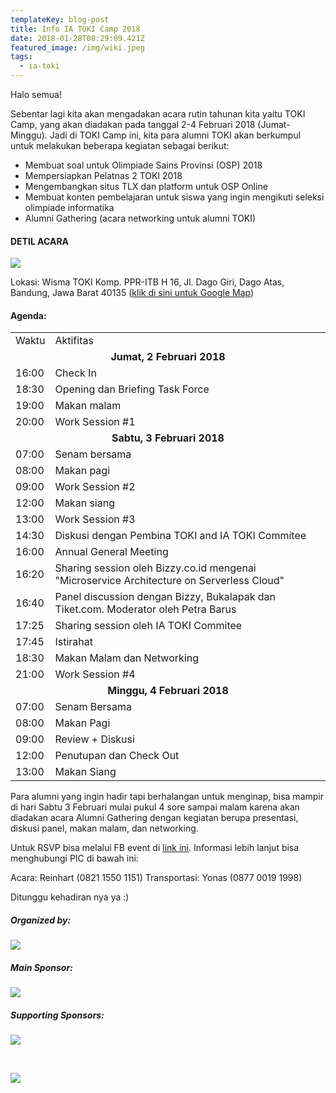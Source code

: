 ```yaml
---
templateKey: blog-post
title: Info IA TOKI Camp 2018
date: 2018-01-28T08:29:09.421Z
featured_image: /img/wiki.jpeg
tags:
  - ia-toki
---
```


Halo semua!

Sebentar lagi kita akan mengadakan acara rutin tahunan kita yaitu TOKI Camp, yang akan diadakan pada tanggal 2-4 Februari 2018 (Jumat-Minggu). Jadi di TOKI Camp ini, kita para alumni TOKI akan berkumpul untuk melakukan beberapa kegiatan sebagai berikut:

- Membuat soal untuk Olimpiade Sains Provinsi (OSP) 2018
- Mempersiapkan Pelatnas 2 TOKI 2018
- Mengembangkan situs TLX dan platform untuk OSP Online
- Membuat konten pembelajaran untuk siswa yang ingin mengikuti seleksi olimpiade informatika
- Alumni Gathering (acara networking untuk alumni TOKI)

#### DETIL ACARA

![](/img/wiki.jpeg)

Lokasi: Wisma TOKI Komp. PPR-ITB H 16, Jl. Dago Giri, Dago Atas, Bandung, Jawa Barat 40135 ([klik di sini untuk Google Map](https://www.google.com/maps/place/6%C2%B051'22.1%22S+107%C2%B037'23.2%22E/@-6.8561344,107.6209192,17z/data=!3m1!4b1!4m5!3m4!1s0x0:0x0!8m2!3d-6.8561344!4d107.6231079?hl=en))

#### Agenda:

<table>
  <tbody>
    <tr>
      <td>Waktu</td>
      <td>Aktifitas</td>
    </tr>
    <tr>
      <td style="text-align: center;" colspan="2">
        <strong>Jumat, 2 Februari 2018</strong>
      </td>
    </tr>
    <tr>
      <td>16:00</td>
      <td>Check In</td>
    </tr>
    <tr>
      <td>18:30</td>
      <td>Opening dan Briefing Task Force</td>
    </tr>
    <tr>
      <td>19:00</td>
      <td>Makan malam</td>
    </tr>
    <tr>
      <td>20:00</td>
      <td>Work Session #1</td>
    </tr>
    <tr>
      <td style="text-align: center;" colspan="2">
        <strong>Sabtu, 3 Februari 2018</strong>
      </td>
    </tr>
    <tr>
      <td>07:00</td>
      <td>Senam bersama</td>
    </tr>
    <tr>
      <td>08:00</td>
      <td>Makan pagi</td>
    </tr>
    <tr>
      <td>09:00</td>
      <td>Work Session #2</td>
    </tr>
    <tr>
      <td>12:00</td>
      <td>Makan siang</td>
    </tr>
    <tr>
      <td>13:00</td>
      <td>Work Session #3</td>
    </tr>
    <tr>
      <td>14:30</td>
      <td>Diskusi dengan Pembina TOKI and IA TOKI Commitee</td>
    </tr>
    <tr>
      <td>16:00</td>
      <td>Annual General Meeting</td>
    </tr>
    <tr>
      <td>16:20</td>
      <td>
        Sharing session oleh Bizzy.co.id mengenai "Microservice Architecture on
        Serverless Cloud"
      </td>
    </tr>
    <tr>
      <td>16:40</td>
      <td>
        Panel discussion dengan Bizzy, Bukalapak dan Tiket.com. Moderator oleh
        Petra Barus
      </td>
    </tr>
    <tr>
      <td>17:25</td>
      <td>Sharing session oleh IA TOKI Commitee</td>
    </tr>
    <tr>
      <td>17:45</td>
      <td>Istirahat</td>
    </tr>
    <tr>
      <td>18:30</td>
      <td>Makan Malam dan Networking</td>
    </tr>
    <tr>
      <td>21:00</td>
      <td>Work Session #4</td>
    </tr>
    <tr>
      <td style="text-align: center;" colspan="2">
        <strong>Minggu, 4 Februari 2018</strong>
      </td>
    </tr>
    <tr>
      <td>07:00</td>
      <td>Senam Bersama</td>
    </tr>
    <tr>
      <td>08:00</td>
      <td>Makan Pagi</td>
    </tr>
    <tr>
      <td>09:00</td>
      <td>Review + Diskusi</td>
    </tr>
    <tr>
      <td>12:00</td>
      <td>Penutupan dan Check Out</td>
    </tr>
    <tr>
      <td>13:00</td>
      <td>Makan Siang</td>
    </tr>
  </tbody>
</table>

Para alumni yang ingin hadir tapi berhalangan untuk menginap, bisa mampir di hari Sabtu 3 Februari mulai pukul 4 sore sampai malam karena akan diadakan acara Alumni Gathering dengan kegiatan berupa presentasi, diskusi panel, makan malam, dan networking.

Untuk RSVP bisa melalui FB event di [link ini](https://www.facebook.com/events/1933048133622414/). Informasi lebih lanjut bisa menghubungi PIC di bawah ini:

Acara: Reinhart (0821 1550 1151) Transportasi: Yonas (0877 0019 1998)

Ditunggu kehadiran nya ya :)

<div class="text-center">

<h5>Organized by: </h5>

![](/img/ia-toki.png)

<h5>Main Sponsor:</h5>

<span class="img-200"/>

![](/img/bizzy.png)

</span>

<h5>Supporting Sponsors:</h5>

<span class="img-150">

![](/img/bukalapak.png)

</span>

<br />

<span class="img-150">

![](/img/tiket.png)

</span>

</div>
